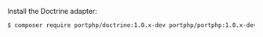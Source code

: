 Install the Doctrine adapter:

```bash
$ composer require portphp/doctrine:1.0.x-dev portphp/portphp:1.0.x-dev
```
